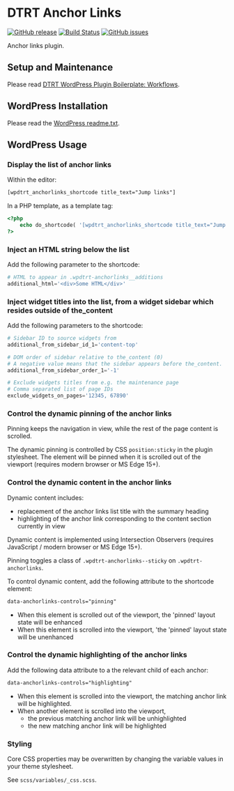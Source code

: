 # DTRT Anchor Links

[![GitHub release](https://img.shields.io/github/v/tag/dotherightthing/wpdtrt-anchorlinks)](https://github.com/dotherightthing/wpdtrt-anchorlinks/releases) [![Build Status](https://github.com/dotherightthing/wpdtrt-anchorlinks/workflows/Build%20and%20release%20if%20tagged/badge.svg)](https://github.com/dotherightthing/wpdtrt-anchorlinks/actions?query=workflow%3A%22Build+and+release+if+tagged%22) [![GitHub issues](https://img.shields.io/github/issues/dotherightthing/wpdtrt-anchorlinks.svg)](https://github.com/dotherightthing/wpdtrt-anchorlinks/issues)

Anchor links plugin.

## Setup and Maintenance

Please read [DTRT WordPress Plugin Boilerplate: Workflows](https://github.com/dotherightthing/wpdtrt-plugin-boilerplate/wiki/Workflows).

## WordPress Installation

Please read the [WordPress readme.txt](readme.txt).

## WordPress Usage

### Display the list of anchor links

Within the editor:

```txt
[wpdtrt_anchorlinks_shortcode title_text="Jump links"]
```

In a PHP template, as a template tag:

```php
<?php
    echo do_shortcode( '[wpdtrt_anchorlinks_shortcode title_text="Jump links"]' );
?>
```

### Inject an HTML string below the list

Add the following parameter to the shortcode:

```php
# HTML to appear in .wpdtrt-anchorlinks__additions
additional_html='<div>Some HTML</div>'
```

### Inject widget titles into the list, from a widget sidebar which resides outside of the_content

Add the following parameters to the shortcode:

```php
# Sidebar ID to source widgets from
additional_from_sidebar_id_1='content-top'

# DOM order of sidebar relative to the_content (0)
# A negative value means that the sidebar appears before the_content.
additional_from_sidebar_order_1='-1'

# Exclude widgets titles from e.g. the maintenance page
# Comma separated list of page IDs
exclude_widgets_on_pages='12345, 67890'
```

### Control the dynamic pinning of the anchor links

Pinning keeps the navigation in view, while the rest of the page content is scrolled.

The dynamic pinning is controlled by CSS `position:sticky` in the plugin stylesheet. The element will be pinned when it is scrolled out of the viewport (requires modern browser or MS Edge 15+).

### Control the dynamic content in the anchor links

Dynamic content includes:

* replacement of the anchor links list title with the summary heading
* highlighting of the anchor link corresponding to the content section currently in view

Dynamic content is implemented using Intersection Observers (requires JavaScript / modern browser or MS Edge 15+).

Pinning toggles a class of `.wpdtrt-anchorlinks--sticky` on `.wpdtrt-anchorlinks`.

To control dynamic content, add the following attribute to the shortcode element:

```html
data-anchorlinks-controls="pinning"
```

* When this element is scrolled out of the viewport, the 'pinned' layout state will be enhanced
* When this element is scrolled into the viewport, 'the 'pinned' layout state will be unenhanced

### Control the dynamic highlighting of the anchor links

Add the following data attribute to a the relevant child of each anchor:

```html
data-anchorlinks-controls="highlighting"
```

* When this element is scrolled into the viewport, the matching anchor link will be highlighted.
* When another element is scrolled into the viewport,
  * the previous matching anchor link will be unhighlighted
  * the new matching anchor link will be highlighted

### Styling

Core CSS properties may be overwritten by changing the variable values in your theme stylesheet.

See `scss/variables/_css.scss`.
